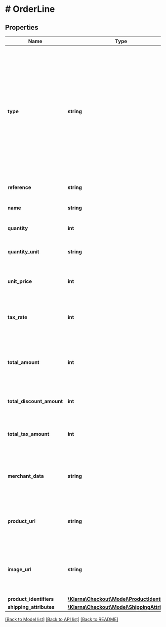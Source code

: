 # # OrderLine

## Properties

Name | Type | Description | Notes
------------ | ------------- | ------------- | -------------
**type** | **string** | Type of the order line item. The possible values are:&lt;ul&gt;&lt;li&gt;&lt;em&gt;physical (physical good)&lt;/em&gt;&lt;/li&gt;&lt;li&gt;&lt;em&gt;discount&lt;/em&gt;&lt;/li&gt;&lt;li&gt;&lt;em&gt;shipping_fee&lt;/em&gt;&lt;/li&gt;&lt;li&gt;&lt;em&gt;sales_tax (depends on the country/city, usually called VAT)&lt;/em&gt;&lt;/li&gt;&lt;li&gt;&lt;em&gt;digital (digital good)&lt;/em&gt;&lt;/li&gt;&lt;li&gt;&lt;em&gt;gift_card&lt;/em&gt;&lt;/li&gt;&lt;li&gt;&lt;em&gt;store_credit (credit from the merchant)&lt;/em&gt;&lt;/li&gt;&lt;li&gt;&lt;em&gt;surcharge (extra charge)&lt;/em&gt;&lt;/li&gt;&lt;/ul&gt; | [optional] 
**reference** | **string** | Article number, SKU or similar. (max 64 characters) | [optional] 
**name** | **string** | Descriptive name of the order line item (max 255 characters) | 
**quantity** | **int** | Non-negative number. Quantity of the order line item. | 
**quantity_unit** | **string** | Unit used to describe the quantity, e.g. kg, pcs... If defined has to be 1-8 characters | [optional] 
**unit_price** | **int** | Minor units. Includes tax, excludes discount. (max value: 100000000).  Example: 100 Euros should be 10000. | 
**tax_rate** | **int** | Non-negative value. The percentage value is represented with two implicit decimals. (max 10000)  Example: 25% should be 2500. | 
**total_amount** | **int** | Minor units. Includes tax and discount.   Example: 25 euros should be 2500 Value &#x3D; (quantity x unit_price) - total_discount_amount. (max value: 100000000) | 
**total_discount_amount** | **int** | Non-negative minor units. Includes tax.  Example: 25 euros should be 2500 | [optional] 
**total_tax_amount** | **int** | Must be within ±1 of total_amount - total_amount \\* 10000 / (10000 + tax_rate). Negative when type is discount. | 
**merchant_data** | **string** | Property used to store additional metadata per item that will be returned whenever an order is read from Klarna. Pass through field. (max 1024 characters). | [optional] 
**product_url** | **string** | URL to the product page that can be later embedded in communications between Klarna and the customer. (max 1024 characters) | [optional] 
**image_url** | **string** | URL to an image that can be later embedded in communications between Klarna and the customer. (max 1024 characters)  Improves post-purchase customer experiences. | [optional] 
**product_identifiers** | [**\Klarna\Checkout\Model\ProductIdentifiers**](ProductIdentifiers.md) |  | [optional] 
**shipping_attributes** | [**\Klarna\Checkout\Model\ShippingAttributes**](ShippingAttributes.md) |  | [optional] 

[[Back to Model list]](../../README.md#documentation-for-models) [[Back to API list]](../../README.md#documentation-for-api-endpoints) [[Back to README]](../../README.md)


